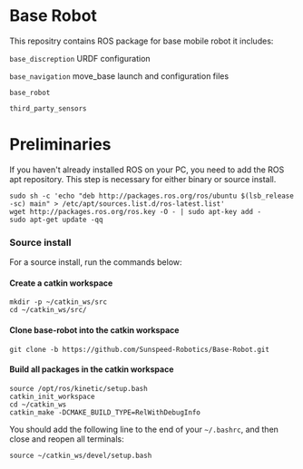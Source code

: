 # Base Robot
This repositry contains ROS package for base mobile robot it includes: 

`base_discreption` URDF configuration

`base_navigation` move_base launch and configuration files

`base_robot` 

`third_party_sensors`


# Preliminaries
If you haven't already installed ROS on your PC, you need to add the ROS apt repository. This step is necessary for either binary or source install.

```
sudo sh -c 'echo "deb http://packages.ros.org/ros/ubuntu $(lsb_release -sc) main" > /etc/apt/sources.list.d/ros-latest.list'
wget http://packages.ros.org/ros.key -O - | sudo apt-key add -
sudo apt-get update -qq
```

### Source install

For a source install, run the commands below:

#### Create a catkin workspace
```
mkdir -p ~/catkin_ws/src
cd ~/catkin_ws/src/
```
#### Clone base-robot into the catkin workspace
```
git clone -b https://github.com/Sunspeed-Robotics/Base-Robot.git
```
#### Build all packages in the catkin workspace
```
source /opt/ros/kinetic/setup.bash
catkin_init_workspace
cd ~/catkin_ws
catkin_make -DCMAKE_BUILD_TYPE=RelWithDebugInfo
```
You should add the following line to the end of your `~/.bashrc`, and then close and reopen all terminals:
```
source ~/catkin_ws/devel/setup.bash
```
